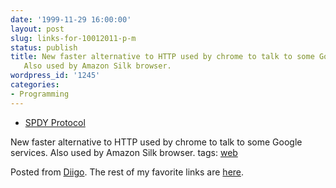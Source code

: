 ```yaml
---
date: '1999-11-29 16:00:00'
layout: post
slug: links-for-10012011-p-m
status: publish
title: New faster alternative to HTTP used by chrome to talk to some Google services.
   Also used by Amazon Silk browser.
wordpress_id: '1245'
categories:
- Programming
---
```



  * [SPDY Protocol](http://mbelshe.github.com/SPDY-Specification/draft-mbelshe-spdy-00.xml)


New faster alternative to HTTP used by chrome to talk to some Google services.  Also used by Amazon Silk browser.
 tags:                      [web](http://www.diigo.com/user/eobrain/web)


Posted from [Diigo](http://www.diigo.com). The rest of my favorite links are [here](http://www.diigo.com/user/eobrain).
